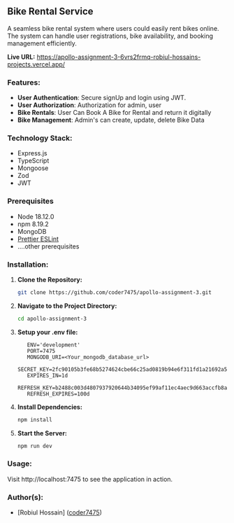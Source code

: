 ## Bike Rental Service

A seamless bike rental system where users could easily rent bikes online. The system can handle user registrations, bike availability, and booking management efficiently.

**Live URL:** https://apollo-assignment-3-6vrs2frmq-robiul-hossains-projects.vercel.app/

### Features:

-   **User Authentication**: Secure signUp and login using JWT.
-   **User Authorization**: Authorization for admin, user
-   **Bike Rentals**: User Can Book A Bike for Rental and return it digitally
-   **Bike Management**: Admin's can create, update, delete Bike Data

### Technology Stack:

-   Express.js
-   TypeScript
-   Mongoose
-   Zod
-   JWT

### Prerequisites

-   Node 18.12.0
-   npm 8.19.2
-   MongoDB
-   [Prettier ESLint](vs-code-prettier-eslint)
-   ....other prerequisites

### Installation:

1.  **Clone the Repository:**

    ```bash
    git clone https://github.com/coder7475/apollo-assignment-3.git
    ```

2.  **Navigate to the Project Directory:**

    ```bash
    cd apollo-assignment-3
    ```

3.  **Setup your .env file:**

    ```plaintext
       ENV='development'
       PORT=7475
       MONGODB_URI=<Your_mongodb_database_url>
       SECRET_KEY=2fc90105b3fe68b5274624cbe66c25ad0819b94e6f311fd1a21692a51e056573f74f>
       EXPIRES_IN=1d
       REFRESH_KEY=b2488c003d4807937920644b34095ef99af11ec4aec9d663accfb8aa6316fe93721>
       REFRESH_EXPIRES=100d

    ```

4.  **Install Dependencies:**

    ```bash
    npm install
    ```

5.  **Start the Server:**

    ```bash
    npm run dev
    ```

### Usage:

Visit http://localhost:7475 to see the application in action.

### Author(s):

-   [Robiul Hossain] ([coder7475](http://github.com/coder7475))
